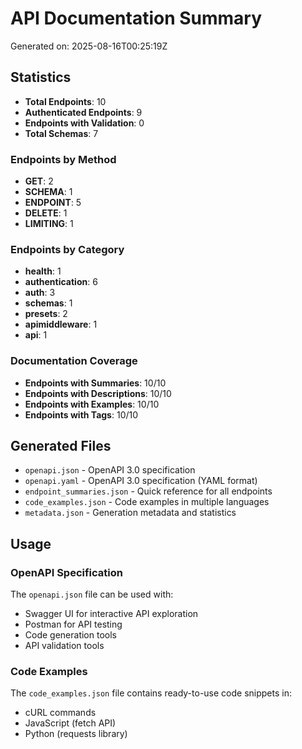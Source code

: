 # API Documentation Summary

Generated on: 2025-08-16T00:25:19Z

## Statistics

- **Total Endpoints**: 10
- **Authenticated Endpoints**: 9
- **Endpoints with Validation**: 0
- **Total Schemas**: 7

### Endpoints by Method

- **GET**: 2
- **SCHEMA**: 1
- **ENDPOINT**: 5
- **DELETE**: 1
- **LIMITING**: 1

### Endpoints by Category

- **health**: 1
- **authentication**: 6
- **auth**: 3
- **schemas**: 1
- **presets**: 2
- **apimiddleware**: 1
- **api**: 1

### Documentation Coverage

- **Endpoints with Summaries**: 10/10
- **Endpoints with Descriptions**: 10/10
- **Endpoints with Examples**: 10/10
- **Endpoints with Tags**: 10/10

## Generated Files

- `openapi.json` - OpenAPI 3.0 specification
- `openapi.yaml` - OpenAPI 3.0 specification (YAML format)
- `endpoint_summaries.json` - Quick reference for all endpoints
- `code_examples.json` - Code examples in multiple languages
- `metadata.json` - Generation metadata and statistics

## Usage

### OpenAPI Specification

The `openapi.json` file can be used with:
- Swagger UI for interactive API exploration
- Postman for API testing
- Code generation tools
- API validation tools

### Code Examples

The `code_examples.json` file contains ready-to-use code snippets in:
- cURL commands
- JavaScript (fetch API)
- Python (requests library)

